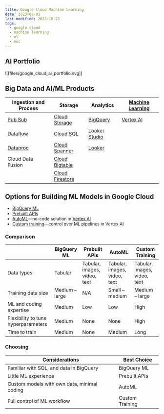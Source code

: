```yaml
---
title: Google Cloud Machine Learning
date: 2023-08-01
last-modified: 2023-10-23
tags:
  - google cloud
  - machine learning
  - ml
  - moc
---
```


## AI Portfolio

![[files/google_cloud_ai_portfolio.svg]]

## Big Data and AI/ML Products

| Ingestion and Process         | Storage                                       | Analytics                                          | [Machine Learning](notes/Machine%20Learning.md) |
| ----------------------------- | --------------------------------------------- | -------------------------------------------------- | ----------------------------------------------- |
| [Pub Sub](notes/Pub%20Sub.md) | [Cloud Storage](notes/Cloud%20Storage.md)     | [BigQuery](notes/BigQuery.md)                      | [Vertex AI](notes/moc/Vertex%20AI.md)           |
| [Dataflow](notes/Dataflow.md) | [Cloud SQL](notes/Cloud%20SQL.md)             | [Looker Studio](notes/Google%20Looker%20Studio.md) |                                                 |
| [Dataproc](notes/Dataproc.md) | [Cloud Spanner](notes/Cloud%20Spanner.md)     | [Looker](notes/Looker.md)                          |                                                 |
| Cloud Data Fusion             | [Cloud Bigtable](notes/Cloud%20Bigtable.md)   |                                                    |                                                 |
|                               | [Cloud Firestore](notes/Cloud%20Firestore.md) |                                                    |                                                 |

## Options for Building ML Models in Google Cloud

- [BigQuery ML](notes/BigQuery%20ML.md)
- [Prebuilt APIs](notes/Google%20Cloud%20Prebuilt%20AI%20APIs.md)
- [AutoML](notes/AutoML.md)—no-code solution in [Vertex AI](notes/moc/Vertex%20AI.md)
- [Custom training](notes/Vertex%20AI%20Workbench.md)—control over ML pipelines in Vertex AI

### Comparison

|                                     | BigQuery ML    | Prebuilt APIs                | AutoML                       | Custom Training              |
| ----------------------------------- | -------------- | ---------------------------- | ---------------------------- | ---------------------------- |
| Data types                          | Tabular        | Tabular, images, video, text | Tabular, images, video, text | Tabular, images, video, text |
| Training data size                  | Medium – large | N/A                          | Small – medium               | Medium – large               |
| ML and coding expertise             | Medium         | Low                          | Low                          | High                         |
| Flexibility to tune hyperparameters | Medium         | None                         | None                         | High                         |
| Time to train                       | Medium         | None                         | Medium                       | Long                             |

### Choosing

| Considerations                              | Best Choice     |
| ------------------------------------------- | --------------- |
| Familiar with SQL, and data in BigQuery     | BigQuery ML     |
| Little ML experience                        | Prebuilt APIs   |
| Custom models with own data, minimal coding | AutoML          |
| Full control of ML workflow                 | Custom Training |
